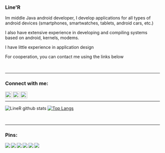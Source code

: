 ### Line'R
Im middle Java android developer, I develop applications for all types of android devices (smartphones, smartwatches, tablets, android cars, etc.)

I also have extensive experience in developing and compiling systems based on android, kernels, modems.

I have little experience in application design

For cooperation, you can contact me using the links below

<br />

---
### Connect with me:
[<img align="left" alt="Line'R | Gmail" width="22px" src="https://upload.wikimedia.org/wikipedia/commons/thumb/a/ab/Gmail_Icon.svg/1280px-Gmail_Icon.svg.png" />][gmail]
[<img align="left" alt="Line'R | 4PDA" width="22px" src="https://devband.github.io/src/forpda_pic.png" />][4pda]
[<img align="left" alt="Line'R | VK" width="22px" src="https://avatars2.githubusercontent.com/u/1478241?s=280&v=4" />][vk]

<br />

---

![LineR github stats](https://github-readme-stats.vercel.app/api?username=LinerSRT&count_private=true&show_icons=true)
[![Top Langs](https://github-readme-stats.vercel.app/api/top-langs/?username=LinerSRT&layout=compact&hide=javascript,html)](https://github.com/anuraghazra/github-readme-stats)

<br />

---
### Pins:
<a href="https://github.com/LinerSRT/PreferenceManager">
  <img align="left" src="https://github-readme-stats.vercel.app/api/pin/?username=LinerSRT&repo=PreferenceManager" />
</a>
<a href="https://github.com/LinerSRT/SwitchIcon">
  <img align="left" src="https://github-readme-stats.vercel.app/api/pin/?username=LinerSRT&repo=SwitchIcon" />
</a>
<a href="https://github.com/LinerSRT/Live-Wallpaper-Manager">
  <img align="left" src="https://github-readme-stats.vercel.app/api/pin/?username=LinerSRT&repo=Live-Wallpaper-Manager" />
</a>
<a href="https://github.com/LinerSRT/FacerEngine-Render">
  <img align="left" src="https://github-readme-stats.vercel.app/api/pin/?username=LinerSRT&repo=FacerEngine-Render" />
</a>
<a href="https://github.com/LinerSRT/ClockEngine">
  <img align="left" src="https://github-readme-stats.vercel.app/api/pin/?username=LinerSRT&repo=ClockEngine" />
</a>
<a href="https://github.com/LinerSRT/clockskin_collection">
  <img align="left" src="https://github-readme-stats.vercel.app/api/pin/?username=LinerSRT&repo=clockskin_collection" />
</a>

[gmail]: serinity320@gmail.com
[4pda]: https://4pda.ru/forum/index.php?showuser=4548849
[vk]: https://vk.com/liner_it
[xda]: https://forum.xda-developers.com/member.php?u=7046679
